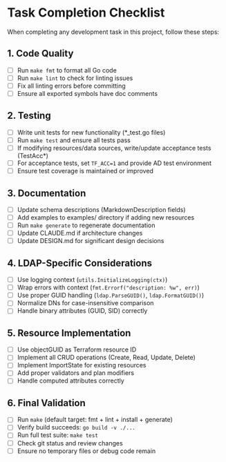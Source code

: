 # Task Completion Checklist

When completing any development task in this project, follow these steps:

## 1. Code Quality
- [ ] Run `make fmt` to format all Go code
- [ ] Run `make lint` to check for linting issues
- [ ] Fix all linting errors before committing
- [ ] Ensure all exported symbols have doc comments

## 2. Testing
- [ ] Write unit tests for new functionality (*_test.go files)
- [ ] Run `make test` and ensure all tests pass
- [ ] If modifying resources/data sources, write/update acceptance tests (TestAcc*)
- [ ] For acceptance tests, set `TF_ACC=1` and provide AD test environment
- [ ] Ensure test coverage is maintained or improved

## 3. Documentation
- [ ] Update schema descriptions (MarkdownDescription fields)
- [ ] Add examples to examples/ directory if adding new resources
- [ ] Run `make generate` to regenerate documentation
- [ ] Update CLAUDE.md if architecture changes
- [ ] Update DESIGN.md for significant design decisions

## 4. LDAP-Specific Considerations
- [ ] Use logging context (`utils.InitializeLogging(ctx)`)
- [ ] Wrap errors with context (`fmt.Errorf("description: %w", err)`)
- [ ] Use proper GUID handling (`ldap.ParseGUID()`, `ldap.FormatGUID()`)
- [ ] Normalize DNs for case-insensitive comparison
- [ ] Handle binary attributes (GUID, SID) correctly

## 5. Resource Implementation
- [ ] Use objectGUID as Terraform resource ID
- [ ] Implement all CRUD operations (Create, Read, Update, Delete)
- [ ] Implement ImportState for existing resources
- [ ] Add proper validators and plan modifiers
- [ ] Handle computed attributes correctly

## 6. Final Validation
- [ ] Run `make` (default target: fmt + lint + install + generate)
- [ ] Verify build succeeds: `go build -v ./...`
- [ ] Run full test suite: `make test`
- [ ] Check git status and review changes
- [ ] Ensure no temporary files or debug code remain